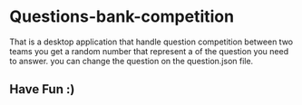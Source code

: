 # Questions-bank-competition
That is a desktop application that handle question competition between two teams
you get a random number that represent a of the question you need to answer.
you can change the question on the question.json file.
## Have Fun :)

